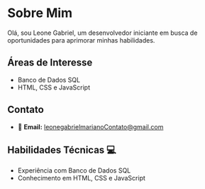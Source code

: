 # Sobre Mim

Olá, sou Leone Gabriel, um desenvolvedor iniciante em busca de oportunidades para aprimorar minhas habilidades.

## Áreas de Interesse

- Banco de Dados SQL
- HTML, CSS e JavaScript

## Contato

- &#x1F4E7; **Email:** leonegabrielmarianoContato@gmail.com

## Habilidades Técnicas 💻

- Experiência com Banco de Dados SQL
- Conhecimento em HTML, CSS e JavaScript
<img src="https://cdn-icons-png.flaticon.com/128/5968/5968292.png" alt="">








  

